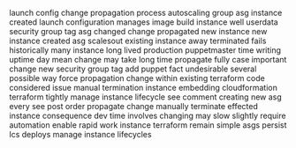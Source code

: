 launch config change propagation process autoscaling group asg instance created launch configuration manages image build instance well userdata security group tag asg changed change propagated new instance new instance created asg scalesout existing instance away terminated fails historically many instance long lived production puppetmaster time writing uptime day mean change may take long time propagate fully case important change new security group tag add puppet fact undesirable several possible way force propagation change within existing terraform code considered issue manual termination instance embedding cloudformation terraform tightly manage instance lifecycle see comment creating new asg every see post order propagate change manually terminate effected instance consequence dev time involves changing may slow slightly require automation enable rapid work instance terraform remain simple asgs persist lcs deploys manage instance lifecycles